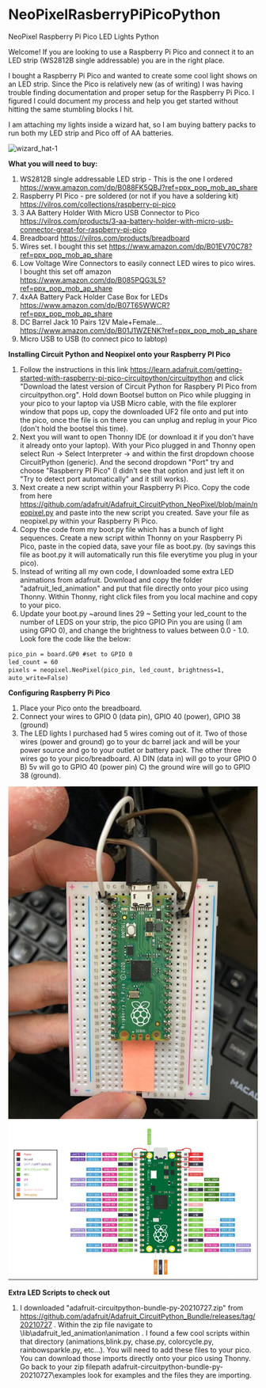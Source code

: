# NeoPixelRasberryPiPicoPython
NeoPixel Raspberry Pi Pico LED Lights Python

Welcome! If you are looking to use a Raspberry Pi Pico and connect it to an LED strip (WS2812B single addressable) you are in the right place. 

I bought a Raspberry Pi Pico and wanted to create some cool light shows on an LED strip. Since the Pico is relatively new (as of writing) I was having trouble finding documentation and proper setup for the Raspberry Pi Pico. I figured I could document my process and help you get started without hitting the same stumbling blocks I hit. 

I am attaching my lights inside a wizard hat, so I am buying battery packs to run both my LED strip and Pico off of AA batteries. 

![wizard_hat-1](https://user-images.githubusercontent.com/32502764/129640787-c1477a00-8235-4027-a7e2-cac09482c470.gif)


**What you will need to buy:**
1. WS2812B single addressable LED strip - This is the one I ordered https://www.amazon.com/dp/B088FK5QBJ?ref=ppx_pop_mob_ap_share
2. Raspberry PI Pico - pre soldered (or not if you have a soldering kit) https://vilros.com/collections/raspberry-pi-pico
3. 3 AA Battery Holder With Micro USB Connector to Pico https://vilros.com/products/3-aa-battery-holder-with-micro-usb-connector-great-for-raspberry-pi-pico
4. Breadboard https://vilros.com/products/breadboard
5. Wires set. I bought this set  https://www.amazon.com/dp/B01EV70C78?ref=ppx_pop_mob_ap_share
6. Low Voltage Wire Connectors to easily connect LED wires to pico wires. I bought this set off amazon https://www.amazon.com/dp/B085PQG3L5?ref=ppx_pop_mob_ap_share
7. 4xAA Battery Pack Holder Case Box for LEDs https://www.amazon.com/dp/B07T65WWCR?ref=ppx_pop_mob_ap_share
8. DC Barrel Jack 10 Pairs 12V Male+Female... https://www.amazon.com/dp/B01J1WZENK?ref=ppx_pop_mob_ap_share
9. Micro USB to USB (to connect pico to labtop)


**Installing Circuit Python and Neopixel onto your Raspberry PI Pico**
1. Follow the instructions in this link https://learn.adafruit.com/getting-started-with-raspberry-pi-pico-circuitpython/circuitpython  and click "Download the latest version of Circuit Python for Raspbery PI Pico from circuitpython.org". Hold down Bootsel button on Pico while plugging in your pico to your laptop via USB Micro cable, with the file explorer window that pops up, copy the downloaded UF2 file onto and put into the pico, once the file is on there you can unplug and replug in your Pico (don't hold the bootsel this time). 
2. Next you will want to open Thonny IDE (or download it if you don't have it already onto your laptop). With your Pico plugged in and Thonny open select  Run -> Select Interpreter -> and within the first dropdown choose CircuitPython (generic). And the second dropdown "Port" try and choose "Raspberry PI Pico" (I didn't see that option and just left it on "Try to detect port automatically" and it still works).
3. Next create a new script within your Raspberry Pi Pico. Copy the code from here https://github.com/adafruit/Adafruit_CircuitPython_NeoPixel/blob/main/neopixel.py and paste into the new script you created. Save your file as neopixel.py within your Raspberry Pi Pico.
4. Copy the code from my boot.py file which has a bunch of light sequences. Create a new script within Thonny on your Raspberry Pi Pico, paste in the copied data,  save  your file as boot.py. (by savings this file as boot.py it will automatically run this file everytime you plug in your pico). 
5. Instead of writing all my own code, I downloaded some extra LED animations from adafruit. Download and copy the folder "adafruit_led_animation" and put that file directly onto your pico using Thonny. Within Thonny, right click files from you local machine and copy to your pico.
6. Update your boot.py ~around lines 29 ~ Setting your led_count to the number of LEDS on your strip, the pico GPIO Pin you are using (I am using GPIO 0), and change the brightness to values between 0.0 - 1.0. Look fore the code like the below:
```
pico_pin = board.GP0 #set to GPIO 0
led_count = 60    
pixels = neopixel.NeoPixel(pico_pin, led_count, brightness=1, auto_write=False)   
```

**Configuring Raspberry Pi Pico**
1. Place your Pico onto the breadboard. 
2. Connect your wires to GPIO 0 (data pin), GPIO 40 (power), GPIO 38 (ground)
3. The LED lights I purchased had 5 wires coming out of it. Two of those wires (power and ground) go to your dc barrel jack and will be your power source and go to your outlet or battery pack. The other three wires go to your pico/breadboard. A) DIN (data in) will go to your GPIO 0   B) 5v will go to GPIO 40 (power pin)   C) the ground wire will go to GPIO 38 (ground).

![alt text](https://github.com/jgentsch11/NeoPixelRasberryPiPicoPython/blob/main/pico_breadboard_setup.jpg?raw=true)
![alt text](https://github.com/jgentsch11/NeoPixelRasberryPiPicoPython/blob/main/pico_pinout.JPG?raw=true)

**Extra LED Scripts to check out**
1. I downloaded "adafruit-circuitpython-bundle-py-20210727.zip" from https://github.com/adafruit/Adafruit_CircuitPython_Bundle/releases/tag/20210727 . Within the zip file navigate to  \lib\adafruit_led_animation\animation . I found a few cool scripts within that directory (animations,blink.py, chase.py, colorcycle.py, rainbowsparkle.py, etc...). You will need to add these files to your pico. You can download those imports directly onto your pico using Thonny. Go back to your zip filepath adafruit-circuitpython-bundle-py-20210727\examples   look for examples and the files they are importing. 
